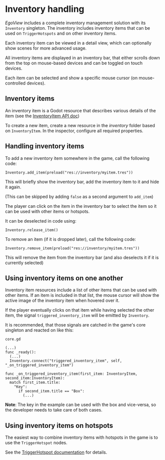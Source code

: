 # Inventory handling

*EgoView* includes a complete inventory management solution with its `Inventory` singleton. The inventory includes inventory items that can be used on `TriggerHotspots` and on other inventory items.

Each inventory item can be viewed in a detail view, which can optionally show scenes for more advanced usage.

All inventory items are displayed in an inventory bar, that either scrolls down from the top on mouse-based devices and can be toggled on touch devices.

Each item can be selected and show a specific mouse cursor (on mouse-controlled devices).

## Inventory items

An inventory item is a Godot resource that describes various details of the item (see the [InventoryItem API doc](api/InventoryItem.md))

To create a new item, create a new resource in the *inventory* folder based on `InventoryItem`. In the inspector, configure all required properties.

## Handling inventory items

To add a new inventory item somewhere in the game, call the following code:

```gdscript
Inventory.add_item(preload("res://inventory/myitem.tres"))
```

This will briefly show the inventory bar, add the inventory item to it and hide it again.

(This can be skipped by adding `false` as a second argument to `add_item`)

The player can click on the item in the inventory bar to select the item so it can be used with other items or hotspots.

It can be deselected in code using:

```gdscript
Inventory.release_item()
```

To remove an item (if it is dropped later), call the following code:

```gdscript
Inventory.remove_item(preload("res://inventory/myitem.tres"))
```

This will remove the item from the inventory bar (and also deselects it if it is currently selected)

## Using inventory items on one another

Inventory item resources include a list of other items that can be used with other items. If an item is included in that list, the mouse cursor will show the active image of the inventory item when hovered over it.

If the player eventually clicks on that item while having selected the other item, the signal `triggered_inventory_item` will be emitted by `Inventory`.

It is recommended, that those signals are catched in the game's core singleton and reacted on like this:

`core.gd`

```gdscript
(...)
func _ready():
  (...)
  Inventory.connect("triggered_inventory_item", self, "_on_triggered_inventory_item")

func _on_triggered_inventory_item(first_item: InventoryItem, second_item:InventoryItem):
  match first_item.title:
    "Key":
      if second_item.title == "Box":
        (...)
```

**Note**: The key in the example can be used with the box and vice-versa, so the developer needs to take care of both cases.

## Using inventory items on hotspots

The easiest way to combine inventory items with hotspots in the game is to use the `TriggerHotspot` nodes.

See the [TriggerHotspot documentation](hotspots.md#TriggerHotspot) for details.
